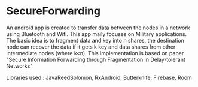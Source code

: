 # SecureForwarding
An android app is created to transfer data between the nodes in a network using Bluetooth and Wifi. This app maily focuses on Military applications. The basic idea is to fragment data and key into n shares, the destination node can recover the data if it gets k key and data shares from other intermediate nodes (where k<n). This implementation is based on paper "Secure Information Forwarding through Fragmentation in Delay-tolerant Networks"

Libraries used : JavaReedSolomon, RxAndroid, Butterknife, Firebase, Room

